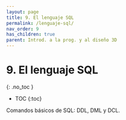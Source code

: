 ```yaml
---
layout: page
title: 9. El lenguaje SQL
permalink: /lenguaje-sql/
nav_order: 9
has_children: true
parent: Introd. a la prog. y al diseño 3D
---
```


# 9. El lenguaje SQL
{: .no_toc }

- TOC
{:toc}


Comandos básicos de SQL: DDL, DML y DCL.